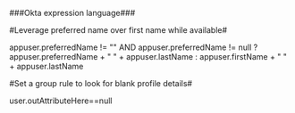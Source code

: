 ###Okta expression language###

#Leverage preferred name over first name while available#


appuser.preferredName != "" AND appuser.preferredName != null ? appuser.preferredName + " " + appuser.lastName : appuser.firstName + " " + appuser.lastName

#Set a group rule to look for blank profile details#



user.outAttributeHere==null
